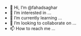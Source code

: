 - 👋 Hi, I’m @fahadsaghar
- 👀 I’m interested in ...
- 🌱 I’m currently learning ...
- 💞️ I’m looking to collaborate on ...
- 📫 How to reach me ...

<!---
fahadsaghar/fahadsaghar is a ✨ special ✨ repository because its `README.md` (this file) appears on your GitHub profile.
You can click the Preview link to take a look at your changes.
--->
